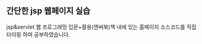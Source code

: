 <h2>간단한 jsp 웹페이지 실습</h2>
<p>jsp&servlet 웹 프로그래밍 입문+활용(앤써북)책 내에 있는 홈페이지 소스코드를 직접 타이핑 하여 공부하였습니다.</p>
